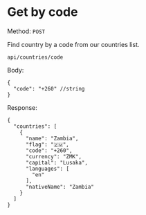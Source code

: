 # Get by code

Method: <code>POST</code>

Find country by a code from our countries list.

```
api/countries/code
```
Body:

```
{
  "code": "+260" //string
}
```
Response:

```
{
  "countries": [
    {
      "name": "Zambia",
      "flag": "🇿🇲",
      "code": "+260",
      "currency": "ZMK",
      "capital": "Lusaka",
      "languages": [
        "en"
      ],
      "nativeName": "Zambia"
    }
  ]
}
```